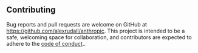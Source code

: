 ## Contributing

Bug reports and pull requests are welcome on GitHub at https://github.com/alexrudall/anthropic.
This project is intended to be a safe, welcoming space for collaboration, and contributors are expected to adhere to the [code of conduct](https://github.com/alexrudall/anthropic/blob/main/CODE_OF_CONDUCT.md)..
